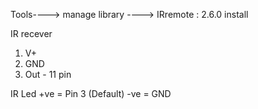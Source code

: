 Tools----> manage library ---->
IRremote : 2.6.0 install


IR recever
1. V+
2. GND
3. Out - 11 pin

IR Led
+ve = Pin 3 (Default)
-ve = GND
